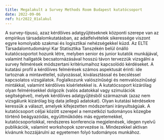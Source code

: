 ```yaml
---
title: Megalakult a Survey Methods Room Budapest kutatócsoport 
date: 2022-09-06
ref: hir2022_01alakul
---
```


A survey-típusú, azaz kérdőíves adatgyűjtéseknek központi szerepe van az empirikus társadalomkutatásban, az adatfelvételek sikeressége viszont egyre komolyabb szakmai és logisztikai nehézségekkel küzd. Az ELTE Társadalomtudományi Kar Statisztika Tanszékén belül önálló kutatócsoportot hozunk létre, melyben senior és junior kutatók munkájával, valamint hallgatók becsatornázásával hosszú távon tervezzük vizsgálni a survey felmérések módszertani kritériumaihoz kapcsolódó kérdéseket. A kutatási profil a kérdőíves felmérések számos aspektusát érinti: ide tartoznak a mintavétellel, súlyozással, kiválasztással és becsléssel kapcsolatos vizsgálatok. Foglalkozunk valószínűségi és nemvalószínűségi mintákkal, valamint kérdőíves kísérletekkel is. A kutatócsoport kizárólag olyan felmérésekkel dolgozik (valós adatokkal vagy szimulációk segítségével), melyek kérdőíves adatgyűjtésből származnak (azaz nem vizsgálunk kizárólag big data jellegű adatokat). Olyan kutatási kérdésekre keressük a választ, amelyek kifejezetten módszertani irányultságúak. A kutatócsoport céljai között szerepel a nemzetközi tudományos közegbe történő beágyazódás, együttműködés más egyetemekkel, kutatócsoportokkal, rendszeres konferencia megjelenések, idegen nyelvű publikációk, valamint workshopok szervezése is. Mindezekkel aktívan kívánunk hozzájárulni az egyetemen folyó tudományos munkához. 